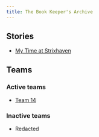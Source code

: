 ```yaml
---
title: The Book Keeper's Archive
---
```


## Stories
- [My Time at Strixhaven](./strixhaven/strixhaven.md)

## Teams
### Active teams
- [Team 14](./team_14/team_14.md)

### Inactive teams
- Redacted
